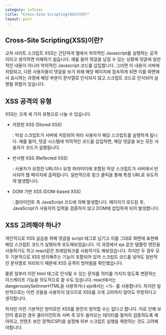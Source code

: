 ```yaml
---
category: infosec
title: "Cross-Site Scripting(XSS)이란?"
layout: post
---
```


## Cross-Site Scripting(XSS)이란?

교차 사이트 스크립트 XSS는 간단하게 웹에서 악의적인 Javascript를 실행하는 공격이라고 생각하면 이해하기 쉽습니다. 예를 들어 댓글을 남길 수 있는 상황에 댓글에 일반적인 내용이 아니라 악의적인 Javascript 코드를 삽입합니다. 그러면 이 내용이 서버에 저장되고, 다른 사용자들이 댓글을 보기 위해 해당 페이지에 접속하게 되면 이를 화면에서 표시하는 과정에 해당 부분이 문자열로 인식되지 않고 스크립트 코드로 인식되어 실행될 위험이 있습니다.

## XSS 공격의 유형

XSS는 크게 세 가지 유형으로 나눌 수 있습니다.

- 저장된 XSS (Stored XSS)

  : 악성 스크립트가 서버에 저장되어 여러 사용자가 해당 스크립트를 실행하게 됩니다. 예를 들어, 댓글 시스템에 악의적인 코드를 삽입하면, 해당 댓글을 보는 모든 사용자가 코드가 실행됩니다.

- 반사형 XSS (Reflected XSS)

  : 사용자가 요청한 URL이나 요청 파라미터에 포함된 악성 스크립트가 서버에서 반사되어 웹 페이지에 출력됩니다. 일반적으로 링크 클릭을 통해 특정 URL로 유도하여 발생합니다.

- DOM 기반 XSS (DOM-based XSS)

  : 클라이언트 측 JavaScript 코드에 의해 발생합니다. 페이지가 로드된 후, JavaScript가 사용자의 입력을 검증하지 않고 DOM에 삽입하게 되어 발생합니다.

## XSS 고려해야 하나?

개인적으로 XSS 실습을 위해 댓글을 script 태그로 남기고 이를 그대로 화면에 표현해 해당 스크립트 코드가 실행되게 유도해보았습니다. 이 과정에서 ejs 같은 템플릿 엔진을 사용하기도 하고 react같은 프레임워크를 사용하기도 해보았습니다. 하지만 두 경우 모두 기본적으로 XSS 방지해주는 기능이 포함되어 있어 스크립트 코드를 넣어도 일반적인 문자열로 처리되기 때문에 XSS 공격이 방어됨을 확인했습니다.

물론 일부러 이런 html 태그로 인식될 수 있는 문자를 의미를 가지지 않도록 변환하는 이스케이프 기능을 의도적으로 끌 수도 있습니다. react에서는 dangerouslySetInnerHTML을 사용하거나 ejs에서는 <%- 를 사용합니다. 하지만 일반적으로는 이런 것들을 사용하지 않으므로 XSS를 크게 고려하지 않아도 무방하다고 생각합니다.

하지만 이런 기본적인 방어로만 XSS를 완전히 방어할 수는 없다고 합니다. 이로 인해 보안이 중요한 경우 클라이언트와 서버 측 모두 들어오는 데이터를 철저히 검증하도록 해야하고, 컨텐츠 보안 정책(CSP)을 설정해 외부 스크립트 실행을 제한하는 것도 고려해야합니다.
